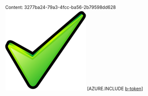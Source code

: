 Content: 3277ba24-79a3-4fcc-ba56-2b79598dd628![image](ce4afacc-644b-4b71-ad05-0ba835d11c92.png)
[AZURE.INCLUDE [b-token](d798dd18-a554-4e7a-803b-b6968603517e.md)]
